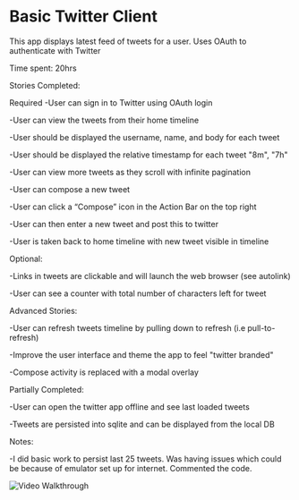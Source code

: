 Basic Twitter Client
==============

This app displays latest feed of tweets for a user. Uses OAuth to authenticate with Twitter

Time spent: 20hrs

Stories Completed:

Required
 -User can sign in to Twitter using OAuth login
 
 -User can view the tweets from their home timeline
 
 -User should be displayed the username, name, and body for each tweet
 
 -User should be displayed the relative timestamp for each tweet "8m", "7h"
 
 -User can view more tweets as they scroll with infinite pagination
 
 -User can compose a new tweet
 
 -User can click a “Compose” icon in the Action Bar on the top right
 
 -User can then enter a new tweet and post this to twitter
 
 -User is taken back to home timeline with new tweet visible in timeline
 
Optional:

 -Links in tweets are clickable and will launch the web browser (see autolink)
 
 -User can see a counter with total number of characters left for tweet
 
Advanced Stories:

 -User can refresh tweets timeline by pulling down to refresh (i.e pull-to-refresh)
 
 -Improve the user interface and theme the app to feel "twitter branded"
 
 -Compose activity is replaced with a modal overlay

 Partially Completed:
 
 -User can open the twitter app offline and see last loaded tweets
 
 -Tweets are persisted into sqlite and can be displayed from the local DB
 
 Notes:
 
 -I did basic work to persist last 25 tweets. Was having issues which could be because of emulator
  set up for internet. Commented the code.

![Video Walkthrough](SimpleTwitterClient.gif)
